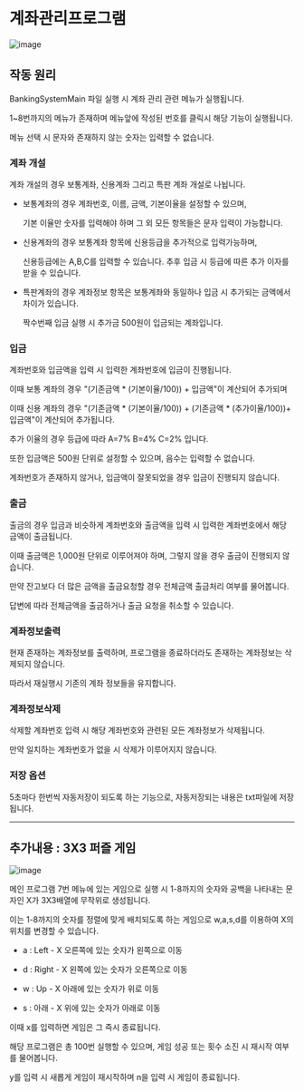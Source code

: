 # 계좌관리프로그램
![image](https://github.com/6HyeonHee/JavaConsoleBankYHH/assets/119562341/6d3513f4-ed0e-439d-b277-9e6dba8f93d4)

## 작동 원리

BankingSystemMain 파일 실행 시 계좌 관리 관련 메뉴가 실행됩니다.

1~8번까지의 메뉴가 존재하며 메뉴앞에 작성된 번호를 클릭시 해당 기능이 실행됩니다.

메뉴 선택 시 문자와 존재하지 않는 숫자는 입력할 수 없습니다.

### 계좌 개설

계좌 개설의 경우 보통계좌, 신용계좌 그리고 특판 계좌 개설로 나뉩니다.

- 보통계좌의 경우 계좌번호, 이름, 금액, 기본이율을 설정할 수 있으며,

  기본 이율만 숫자를 입력해야 하며 그 외 모든 항목들은 문자 입력이 가능합니다.

- 신용계좌의 경우 보통계좌 항목에 신용등급을 추가적으로 입력가능하며,

  신용등급에는 A,B,C를 입력할 수 있습니다. 추후 입금 시 등급에 따른 추가 이자를 받을 수 있습니다.

- 특판계좌의 경우 계좌정보 항목은 보통계좌와 동일하나 입금 시 추가되는 금액에서 차이가 있습니다.

  짝수번째 입금 실행 시 추가금 500원이 입금되는 계좌입니다.

### 입금

계좌번호와 입금액을 입력 시 입력한 계좌번호에 입금이 진행됩니다.

이때 보통 계좌의 경우 "(기존금액 * (기본이율/100)) + 입금액"이 계산되어 추가되며

이때 신용 계좌의 경우 "(기존금액 * (기본이율/100)) + (기존금액 * (추가이율/100))+ 입금액"이 계산되어 추가됩니다.

추가 이율의 경우 등급에 따라 A=7%  B=4% C=2% 입니다.

또한 입금액은 500원 단위로 설정할 수 있으며, 음수는 입력할 수 없습니다.

계좌번호가 존재하지 않거나, 입금액이 잘못되었을 경우 입금이 진행되지 않습니다.

### 출금

출금의 경우 입금과 비슷하게 계좌번호와 출금액을 입력 시 입력한 계좌번호에서 해당 금액이 출금됩니다.

이때 출금액은 1,000원 단위로 이루어져야 하며, 그렇지 않을 경우 출금이 진행되지 않습니다.

만약 잔고보다 더 많은 금액을 출금요청할 경우 전체금액 출금처리 여부를 물어봅니다.

답변에 따라 전체금액을 출금하거나 출금 요청을 취소할 수 있습니다.

### 계좌정보출력

현재 존재하는 계좌정보를 출력하며, 프로그램을 종료하더라도 존재하는 계좌정보는 삭제되지 않습니다.

따라서 재실행시 기존의 계좌 정보들을 유지합니다.

### 계좌정보삭제

삭제할 계좌번호 입력 시 해당 계좌번호와 관련된 모든 계좌정보가 삭제됩니다.

만약 일치하는 계좌번호가 없을 시 삭제가 이루어지지 않습니다.

### 저장 옵션

5초마다 한번씩 자동저장이 되도록 하는 기능으로, 자동저장되는 내용은 txt파일에 저장됩니다.

---

## 추가내용 : 3X3 퍼즐 게임

![image](https://github.com/6HyeonHee/JavaConsoleBankYHH/assets/119562341/00e2bf7a-de66-431d-864e-b6902d7e7271)


메인 프로그램 7번 메뉴에 있는 게임으로 실행 시 1-8까지의 숫자와 공백을 나타내는 문자인 X가 3X3배열에 무작위로 생성됩니다.

이는 1-8까지의 숫자를 정렬에 맞게 배치되도록 하는 게임으로 w,a,s,d를 이용하여 X의 위치를 변경할 수 있습니다.

- a : Left - X 오른쪽에 있는 숫자가 왼쪽으로 이동
  
- d : Right - X 왼쪽에 있는 숫자가 오른쪽으로 이동
  
- w : Up - X 아래에 있는 숫자가 위로 이동
  
- s : 아래 - X 위에 있는 숫자가 아래로 이동

이때 x를 입력하면 게임은 그 즉시 종료됩니다.



해당 프로그램은 총 100번 실행할 수 있으며, 게임 성공 또는 횟수 소진 시 재시작 여부를 물어봅니다.

y를 입력 시 새롭게 게임이 재시작하며 n을 입력 시 게임이 종료됩니다.
